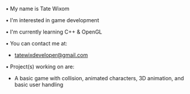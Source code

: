 • My name is Tate Wixom
 
• I'm interested in game development
 
• I'm currently learning C++ & OpenGL
 
• You can contact me at:
  - tatewixdeveloper@gmail.com
 
• Project(s) working on are:
  - A basic game with collision, animated characters, 3D animation, and basic user handling
